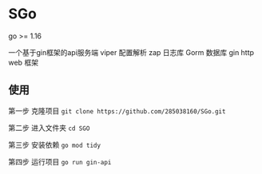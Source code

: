 # SGo 
go >= 1.16

一个基于gin框架的api服务端
viper 配置解析
zap 日志库
Gorm 数据库
gin http web 框架


## 使用
第一步 克隆项目
`
git clone https://github.com/285038160/SGo.git
`

第二步 进入文件夹
`
cd SGO
`

第三步 安装依赖
`
go mod tidy
`

第四步 运行项目
`
go run gin-api
`